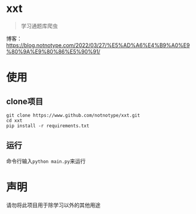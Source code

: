 # xxt

> 学习通题库爬虫

博客：https://blog.notnotype.com/2022/03/27/%E5%AD%A6%E4%B9%A0%E9%80%9A%E9%80%86%E5%90%91/

# 使用

## clone项目

```shell
git clone https://www.github.com/notnotype/xxt.git
cd xxt
pip install -r requirements.txt
```

## 运行

命令行输入`python main.py`来运行

# 声明

请勿将此项目用于除学习以外的其他用途
